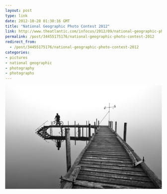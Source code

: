```yaml
---
layout: post
type: link
date: 2012-10-28 01:30:16 GMT
title: "National Geographic Photo Contest 2012"
link: http://www.theatlantic.com/infocus/2012/09/national-geographic-photo-contest-2012/100373/
permalink: /post/34455175176/national-geographic-photo-contest-2012
redirect_from: 
  - /post/34455175176/national-geographic-photo-contest-2012
categories:
- pictures
- national geographic
- photography
- photographs
---
```

![](/assets/images/lakebrun.jpg)